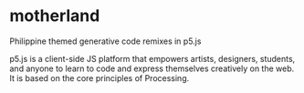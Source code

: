 # motherland
Philippine themed generative code remixes in p5.js

p5.js is a client-side JS platform that empowers artists, designers, students, and anyone to learn to code and express themselves creatively on the web. It is based on the core principles of Processing.
